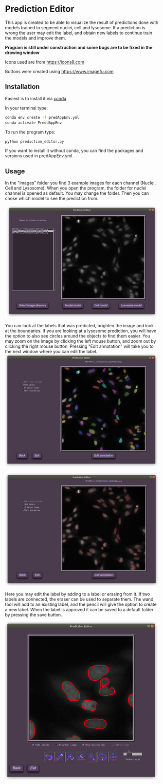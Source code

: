 # Prediction Editor

This app is created to be able to visualize the result of predictions done with models trained to segment nuclei, cell and lysosome.
If a prediction is wrong the user may edit the label, and obtain new labels to continue train the models and improve them.

**Program is still under construction and some bugs are to be fixed in the drawing window**

Icons used are from https://icons8.com

Buttons were created using https://www.imagefu.com

## Installation

Easiest is to install it via [conda](https://docs.conda.io/en/latest/miniconda.html).

In your terminal type:
```bash
conda env create -f predAppEnv.yml
conda activate PreddAppEnv
```
To run the program type:

```bash
python prediction_editor.py
```

If you want to install it without conda, you can find the packages and versions used in predAppEnv.yml

## Usage

In the "images" folder you find 3 example images for each channel (Nuclei, Cell and Lysosome). When you open the program, the folder for nuclei channel is opened as default. You may change the folder. Then you can chose which model to see the prediction from.

![image1](/graphics/1.png)

You can look at the labels that was predicted, brighten the image and look at the boundaries. If you are looking at a lysosome prediction, you will have the option to also see circles around the objects to find them easier. You may zoom on the image by clicking the left mouse button, and zoom out by clicking the right mouse button. Pressing "Edit annotation" will take you to the next window where you can edit the label.
![image2](/graphics/2.png)

![image3](/graphics/3.png)

Here you may edit the label by adding to a label or erasing from it. If two labels are connected, the eraser can be used to separate them. The wand tool will add to an existing label, and the pencil will give the option to create a new label. When the label is approved it can be saved to a default folder by pressing the save button.

![image4](/graphics/4.png)
